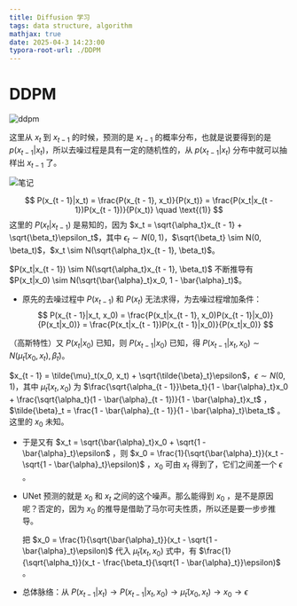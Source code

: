 ```yaml
---
title: Diffusion 学习
tags: data structure, algorithm
mathjax: true
date: 2025-04-3 14:23:00
typora-root-url: ./DDPM
---
```


# DDPM

![ddpm](image-20250403144618848.png)

这里从 $x_t$ 到 $x_{t-1}$ 的时候，预测的是 $x_{t-1}$ 的概率分布，也就是说要得到的是 $p(x_{t-1}|x_t)$，所以去噪过程是具有一定的随机性的，从 $p(x_{t-1}|x_t)$ 分布中就可以抽样出 $x_{t-1}$ 了。



![笔记](53dfabcb9844f43a33026fe042dff8c.jpg)


$$
P(x_{t - 1}|x_t) = \frac{P(x_{t - 1}, x_t)}{P(x_t)} = \frac{P(x_t|x_{t - 1})P(x_{t - 1})}{P(x_t)} \quad \text{(1)}
$$
这里的 $P(x_t|x_{t - 1})$ 是易知的，因为 $x_t = \sqrt{\alpha_t}x_{t - 1} + \sqrt{\beta_t}\epsilon_t$，其中 $\epsilon_t \sim N(0, 1)$，$\sqrt{\beta_t} \sim N(0, \beta_t)$，$x_t \sim N(\sqrt{\alpha_t}x_{t - 1}, \beta_t)$。

$P(x_t|x_{t - 1}) \sim N(\sqrt{\alpha_t}x_{t - 1}, \beta_t)$ 不断推导有 $P(x_t|x_0) \sim N(\sqrt{\bar{\alpha}_t}x_0, 1 - \bar{\alpha}_t)$。



- 原先的去噪过程中 $P(x_{t - 1})$ 和 $P(x_t)$ 无法求得，为去噪过程增加条件：
  $$
  P(x_{t - 1}|x_t, x_0) = \frac{P(x_t|x_{t - 1}, x_0)P(x_{t - 1}|x_0)}{P(x_t|x_0)} = \frac{P(x_t|x_{t - 1})P(x_{t - 1}|x_0)}{P(x_t|x_0)}
  $$
  

（高斯特性）又 $P(x_t|x_0)$ 已知，则 $P(x_{t - 1}|x_0)$ 已知，得 $P(x_{t - 1}|x_t, x_0) \sim N(\tilde{\mu}_t(x_0, x_t), \tilde{\beta}_t)$。

$x_{t - 1} = \tilde{\mu}_t(x_0, x_t) + \sqrt{\tilde{\beta}_t}\epsilon$，$\epsilon \sim N(0, 1)$，其中 $\tilde{\mu}_t(x_t, x_0)$ 为 $\frac{\sqrt{\alpha_{t - 1}}\beta_t}{1 - \bar{\alpha}_t}x_0 + \frac{\sqrt{\alpha_t}(1 - \bar{\alpha}_{t - 1})}{1 - \bar{\alpha}_t}x_t$  ，$\tilde{\beta}_t = \frac{1 - \bar{\alpha}_{t - 1}}{1 - \bar{\alpha}_t}\beta_t$ 。这里的 $x_0$ 未知。

- 于是又有 $x_t = \sqrt{\bar{\alpha}_t}x_0 + \sqrt{1 - \bar{\alpha}_t}\epsilon$ ，则 $x_0 = \frac{1}{\sqrt{\bar{\alpha}_t}}(x_t - \sqrt{1 - \bar{\alpha}_t}\epsilon)$ ，$x_0$ 可由 $x_t$ 得到了，它们之间差一个 $\epsilon$ 。

- UNet 预测的就是 $x_0$ 和 $x_t$ 之间的这个噪声。那么能得到 $x_0$ ，是不是原因呢？否定的，因为 $x_0$ 的推导是借助了马尔可夫性质，所以还是要一步步推导。

  把 $x_0 = \frac{1}{\sqrt{\bar{\alpha}_t}}(x_t - \sqrt{1 - \bar{\alpha}_t}\epsilon)$ 代入 $\tilde{\mu}_t(x_t, x_0)$ 式中，有 $\frac{1}{\sqrt{\alpha_t}}(x_t - \frac{\beta_t}{\sqrt{1 - \bar{\alpha}_t}}\epsilon)$ 。

- 总体脉络：从 $P(x_{t - 1}|x_t) \to P(x_{t - 1}|x_t, x_0) \to \tilde{\mu}_t(x_0, x_t) \to x_0 \to \epsilon$







